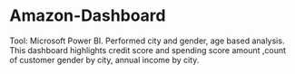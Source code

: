 # Amazon-Dashboard
Tool: Microsoft Power BI.   Performed city and gender, age based analysis. This dashboard highlights credit score and spending score amount ,count of customer gender by city, annual income by city.
